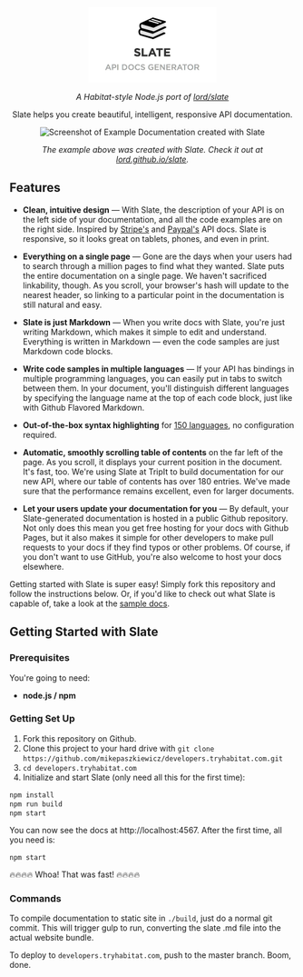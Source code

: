 <p align="center">
  <img src="https://raw.githubusercontent.com/lord/img/master/logo-slate.png" alt="Slate: API Documentation Generator" width="226">
</p>

<p align="center"><i>A Habitat-style Node.js port of <a href="https://github.com/lord/slate">lord/slate</a></i></p>

<p align="center">Slate helps you create beautiful, intelligent, responsive API documentation.</p>

<p align="center"><img src="https://dl.dropboxusercontent.com/u/95847291/github%20images/slate/slate_screenshot_new.png" width=700 alt="Screenshot of Example Documentation created with Slate"></p>

<p align="center"><em>The example above was created with Slate. Check it out at <a href="https://lord.github.io/slate">lord.github.io/slate</a>.</em></p>

Features
------------

* **Clean, intuitive design** — With Slate, the description of your API is on the left side of your documentation, and all the code examples are on the right side. Inspired by [Stripe's](https://stripe.com/docs/api) and [Paypal's](https://developer.paypal.com/webapps/developer/docs/api/) API docs. Slate is responsive, so it looks great on tablets, phones, and even in print.

* **Everything on a single page** — Gone are the days when your users had to search through a million pages to find what they wanted. Slate puts the entire documentation on a single page. We haven't sacrificed linkability, though. As you scroll, your browser's hash will update to the nearest header, so linking to a particular point in the documentation is still natural and easy.

* **Slate is just Markdown** — When you write docs with Slate, you're just writing Markdown, which makes it simple to edit and understand. Everything is written in Markdown — even the code samples are just Markdown code blocks.

* **Write code samples in multiple languages** — If your API has bindings in multiple programming languages, you can easily put in tabs to switch between them. In your document, you'll distinguish different languages by specifying the language name at the top of each code block, just like with Github Flavored Markdown.

* **Out-of-the-box syntax highlighting** for [150 languages](https://highlightjs.org/), no configuration required.

* **Automatic, smoothly scrolling table of contents** on the far left of the page. As you scroll, it displays your current position in the document. It's fast, too. We're using Slate at TripIt to build documentation for our new API, where our table of contents has over 180 entries. We've made sure that the performance remains excellent, even for larger documents.

* **Let your users update your documentation for you** — By default, your Slate-generated documentation is hosted in a public Github repository. Not only does this mean you get free hosting for your docs with Github Pages, but it also makes it simple for other developers to make pull requests to your docs if they find typos or other problems. Of course, if you don't want to use GitHub, you're also welcome to host your docs elsewhere.

Getting started with Slate is super easy! Simply fork this repository and follow the instructions below. Or, if you'd like to check out what Slate is capable of, take a look at the [sample docs](http://lord.github.io/slate).

Getting Started with Slate
------------------------------

### Prerequisites

You're going to need:

 - **node.js / npm**

### Getting Set Up

1. Fork this repository on Github.
2. Clone this project to your hard drive with `git clone https://github.com/mikepaszkiewicz/developers.tryhabitat.com.git`
3. `cd developers.tryhabitat.com`
4. Initialize and start Slate (only need all this for the first time):

```shell
npm install
npm run build
npm start
```

You can now see the docs at http://localhost:4567. After the first time, all you need is: 

```shell
npm start
```

🔥🔥🔥🔥 Whoa! That was fast! 🔥🔥🔥🔥

### Commands

To compile documentation to static site in `./build`, just do a normal git commit. This will trigger gulp to run, converting the slate .md file into the actual website bundle. 

To deploy to `developers.tryhabitat.com`, push to the master branch. Boom, done.

